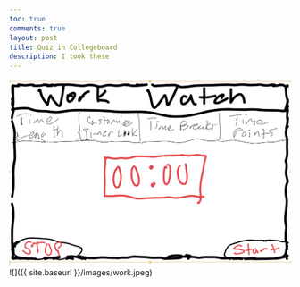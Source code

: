 ```yaml
---
toc: true
comments: true
layout: post
title: Quiz in Collegeboard
description: I took these
---
```



![](../images/work.jpeg)
![]({{ site.baseurl }}/images/work.jpeg)
